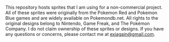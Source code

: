 This repository hosts sprites that I am using for a non-commercial project.
All of these sprites were originally from the Pokemon Red and Pokemon Blue games and are widely available on Pokemondb.net. 
All rights to the original designs belong to Nintendo, Game Freak, and The Pokémon Company.
I do not claim ownership of these sprites or designs. If you have any questions or concerns, please contact me at exiagain@gmail.com.
